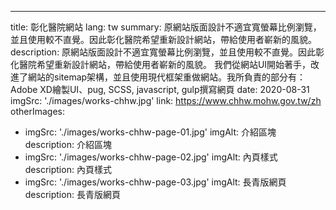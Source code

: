 ---
title: 彰化醫院網站
lang: tw
summary:
  原網站版面設計不適宜寬螢幕比例瀏覽，並且使用較不直覺。因此彰化醫院希望重新設計網站，帶給使用者嶄新的風貌。
description:
  原網站版面設計不適宜寬螢幕比例瀏覽，並且使用較不直覺。因此彰化醫院希望重新設計網站，帶給使用者嶄新的風貌。 
  我們從網站UI開始著手，改進了網站的sitemap架構，並且使用現代框架重做網站。我所負責的部分有：
  Adobe XD繪製UI、pug, SCSS, javascript, gulp撰寫網頁
date: 2020-08-31
imgSrc: './images/works-chhw.jpg'
link: https://www.chhw.mohw.gov.tw/zh
otherImages:
  - imgSrc: './images/works-chhw-page-01.jpg'
    imgAlt: 介紹區塊
    description: 介紹區塊
  - imgSrc: './images/works-chhw-page-02.jpg'
    imgAlt: 內頁樣式
    description: 內頁樣式
  - imgSrc: './images/works-chhw-page-03.jpg'
    imgAlt: 長青版網頁
    description: 長青版網頁
